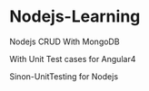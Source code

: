 # Nodejs-Learning

Nodejs CRUD With MongoDB

With Unit Test cases for Angular4

Sinon-UnitTesting for Nodejs 
